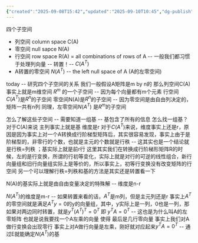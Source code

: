 ```yaml
---
{"created":"2025-09-08T15:42","updated":"2025-09-10T10:45","dg-publish":true,"permalink":"/math/Linear Algebra/Lecture 10 四个基本子空间/","dgPassFrontmatter":true,"noteIcon":""}
---
```


四个子空间
- 列空间 column space C(A)
- 零空间 null sapce N(A)
- 行空间 row space R(A) = all combinations of rows of A -- 一般我们都习惯于处理列向量 -- 转置！-- $C(A^T)$
- A转置的零空间 $N(A^T)$   -- the left null space of A (A的左零空间)

today -- 研究四个子空间的关系
我们一般假设A矩阵是m by n的
那么列空间C(A)事实上就是m维空间 $R^m$ 的一个子空间 -- 因为每个向量都有m个元素
行空间$C(A^T)$是$R^n$的子空间
零空间N(A)是$R^n$的子空间 -- 因为零空间是由自由列决定的，矩阵一共有n列
同理，左零空间$N(A^T)$ 是$R^m$的子空间

怎么了解这些子空间 -- 需要知道一组基 -- 基包含了所有的信息
怎么找一组基？
对于C(A)来说 主列事实上就是基 维度是r
对于$C(A^T)$来说，维度事实上还是r，原因是因为事实上对一个A转换成行阶梯型矩阵后，其实很容易发现，事实上由于是阶梯型的，非零行的个数，也就是主元的个数就是行秩 -- 这其实也是一个结论就是行秩=列秩 ；基实际上就是前r行
这里其实我们在转换成行阶梯形矩阵R的时候，左的是行变换，所谓的行初等变化，实际上就是对行的可逆的线性组合，新行向量组和旧行向量组实际上是等价的，所以事实上，初等行变换没有改变矩阵的行空间
另一个可以理解行秩=列秩和基的方法是其实还是转置看一下

N(A)的基实际上就是由自由变量决定的特殊解 -- 维度是n-r

$N(A^T)$的维度是m-r -- 如果转置来看的话，$A^T$是m列，但是主元列还是r
事实上$A^T$的零空间就是满足$A^Ty=0$的y的向量组，其中，y实际上是一列，0也是一列，那如果对两边同时转置，就是$y^T(A^T)^T=0^T$ 即 $y^T A = 0^T$ -- 这也是为什么叫A的左零矩阵
也就是说我要找一个A左乘的向量 使得 最后是几行零向量
事实上我们对A做行变换会出现零行 事实上对A做行向量是左乘，刚好就对应起来$y^TA=0^T$ -- 通过E就能确定$N(A^T)$的基



